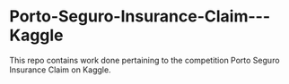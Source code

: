 # Porto-Seguro-Insurance-Claim---Kaggle
This repo contains work done pertaining to the competition Porto Seguro Insurance Claim on Kaggle.
